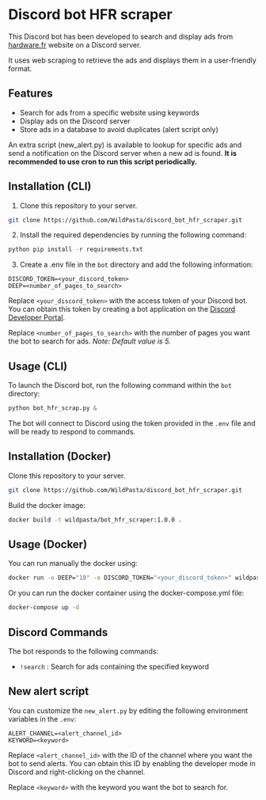 # Discord bot HFR scraper

This Discord bot has been developed to search and display ads from [hardware.fr](https://forum.hardware.fr/hfr/AchatsVentes/Hardware/liste_sujet-1.htm) website on a Discord server.

It uses web scraping to retrieve the ads and displays them in a user-friendly format.

## Features

- Search for ads from a specific website using keywords
- Display ads on the Discord server
- Store ads in a database to avoid duplicates (alert script only)

An extra script (new_alert.py) is available to lookup for specific ads and send a notification on the Discord server when a new ad is found. **It is recommended to use cron to run this script periodically.**

## Installation (CLI)

1. Clone this repository to your server.

```bash
git clone https://github.com/WildPasta/discord_bot_hfr_scraper.git
```

2. Install the required dependencies by running the following command:

```python
python pip install -r requirements.txt
```

3. Create a .env file in the `bot` directory and add the following information:

```
DISCORD_TOKEN=<your_discord_token>
DEEP=<number_of_pages_to_search>
```

Replace `<your_discord_token>` with the access token of your Discord bot. 
You can obtain this token by creating a bot application on the [Discord Developer Portal](https://discord.com/developers/applications).

Replace `<number_of_pages_to_search>` with the number of pages you want the bot to search for ads. 
*Note: Default value is 5.*

## Usage (CLI)

To launch the Discord bot, run the following command within the `bot` directory:

```python
python bot_hfr_scrap.py &
```

The bot will connect to Discord using the token provided in the `.env` file and will be ready to respond to commands.

## Installation (Docker)

Clone this repository to your server.

```bash
git clone https://github.com/WildPasta/discord_bot_hfr_scraper.git
```

Build the docker image:

```bash
docker build -t wildpasta/bot_hfr_scraper:1.0.0 .
```

## Usage (Docker)

You can run manually the docker using:
```bash
docker run -e DEEP="10" -e DISCORD_TOKEN="<your_discord_token>" wildpasta/bot_hfr_scraper:1.0.0
```

Or you can run the docker container using the docker-compose.yml file:
```bash
docker-compose up -d
```

## Discord Commands

The bot responds to the following commands:

- `!search` <keyword>: Search for ads containing the specified keyword

## New alert script

You can customize the `new_alert.py` by editing the following environment variables in the `.env`:

```
ALERT_CHANNEL=<alert_channel_id>
KEYWORD=<keyword>
```

Replace `<alert_channel_id>` with the ID of the channel where you want the bot to send alerts. 
You can obtain this ID by enabling the developer mode in Discord and right-clicking on the channel.

Replace `<keyword>` with the keyword you want the bot to search for.
